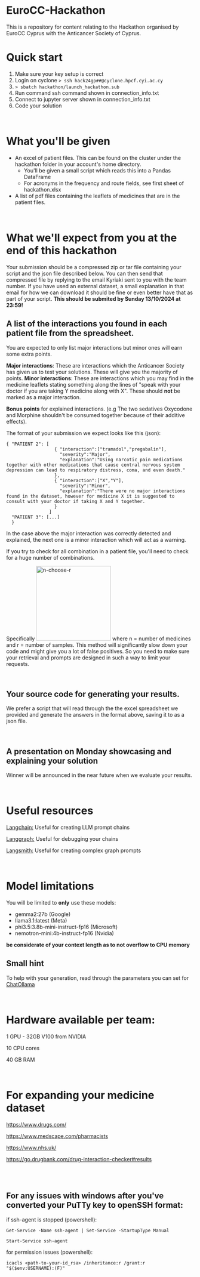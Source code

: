 # EuroCC-Hackathon
This is a repository for content relating to the Hackathon organised by EuroCC Cyprus with the Anticancer Society of Cyprus.

# Quick start
1. Make sure your key setup is correct
2. Login on cyclone `> ssh hack24gp##@cyclone.hpcf.cyi.ac.cy`
3. `> sbatch hackathon/launch_hackathon.sub`
4. Run command ssh command shown in connection_info.txt
5. Connect to jupyter server shown in connection_info.txt
6. Code your solution 

<br>


# What you'll be given
* An excel of patient files. This can be found on the cluster under the hackathon folder in your account's home directory.
  * You'll be given a small script which reads this into a Pandas DataFrame
  * For acronyms in the frequency and route fields, see first sheet of hackathon.xlsx
* A list of pdf files containing the leaflets of medicines that are in the patient files.
<br>

# What we'll expect from you at the end of this hackathon

  Your submission should be a compressed zip or tar file containing your script and the json file described below. You can then send that compressed file by replying to the email Kyriaki sent to you with the team number. If you have used an external dataset, a small explanation in that email for how we can download it should be fine or even better have that as part of your script.
  ****This should be submited by Sunday 13/10/2024 at 23:59!****
<br>

  
## A list of the interactions you found in each patient file from the spreadsheet. 

You are expected to only list major interactions but minor ones will earn some extra points.
   
  **Major interactions**: These are interactions which the Anticancer Society has given us to test your solutions. These will give you the majority of points.
  **Minor interactions**: These are interactions which you may find in the medicine leaflets stating something along the lines of "speak with your doctor if you are taking Y medicine along with X". These should **not** be marked as a major interaction.
  
  **Bonus points** for explained interactions. (e.g The two sedatives Oxycodone and Morphine shouldn't be consumed together because of their additive effects). 
  
  The format of your submission we expect looks like this (json):
     
  ```
  { "PATIENT 2": [
                    { "interaction":["tramadol","pregabalin"],
                      "severity":"Major",
                      "explanation":"Using narcotic pain medications together with other medications that cause central nervous system depression can lead to respiratory distress, coma, and even death."
                    },
                    { "interaction":["X","Y"],
                      "severity":"Minor",
                      "explanation":"There were no major interactions found in the dataset, however for medicine X it is suggested to consult with your doctor if taking X and Y together.
                    }
                  ]
    "PATIENT 3": [...]
    }
  ```
  
  In the case above the major interaction was correctly detected and explained, the next one is a minor interaction which will act as a warning.
  
  If you try to check for all combination in a patient file, you'll need to check for a huge number of combinations. 
  
  Specifically <img src="https://www.inchcalculator.com/wp-content/uploads/2020/12/combinations-formula.png" alt="n-choose-r" width="200"/> where n = number of medicines and r = number of samples. This method will significantly slow down your code and might give you a lot of false positives. So you need to make sure your retrieval and prompts are designed in such a way to limit your requests.
  
<br>


## Your source code for generating your results.
   
  We prefer a script that will read through the the excel spreadsheet we provided and generate the answers in the format above, saving it to as a json file.
  
<br>


## A presentation on Monday showcasing and explaining your solution

Winner will be announced in the near future when we evaluate your results.

<br>



# Useful resources

[Langchain:](https://python.langchain.com/v0.2/docs/introduction/) Useful for creating LLM prompt chains

[Langgraph:](https://langchain-ai.github.io/langgraph/tutorials/introduction/) Useful for debugging your chains

[Langsmith:](https://docs.smith.langchain.com/) Useful for creating complex graph prompts

<br>

# Model limitations
You will be limited to **only** use these models:
* gemma2:27b 	(Google)
* llama3.1:latest	(Meta)
* phi3.5:3.8b-mini-instruct-fp16	(Microsoft)
* nemotron-mini:4b-instruct-fp16	(Nvidia)
  
**be considerate of your context length as to not overflow to CPU memory**


## Small hint

To help with your generation, read through the parameters you can set for [ChatOllama](https://api.python.langchain.com/en/latest/chat_models/langchain_community.chat_models.ollama.ChatOllama.html)


<br>

# Hardware available per team:

1 GPU - 32GB V100 from NVIDIA

10 CPU cores

40 GB RAM

<br>

# For expanding your medicine dataset

https://www.drugs.com/

https://www.medscape.com/pharmacists

https://www.nhs.uk/ 

https://go.drugbank.com/drug-interaction-checker#results

<br>

<br>

## For any issues with windows after you've converted your PuTTy key to openSSH format:

 
if ssh-agent is stopped (powershell):

`Get-Service -Name ssh-agent | Set-Service -StartupType Manual`

`Start-Service ssh-agent`
 
for permission issues (powershell):

`icacls <path-to-your-id_rsa> /inheritance:r /grant:r "$($env:USERNAME):(F)"`
 

    
